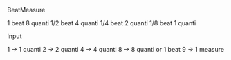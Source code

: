 BeatMeasure

1 beat     8 quanti
1/2 beat   4 quanti
1/4 beat   2 quanti
1/8 beat   1 quanti


Input

1 -> 1 quanti
2 -> 2 quanti
4 -> 4 quanti
8 -> 8 quanti or 1 beat
9 -> 1 measure

